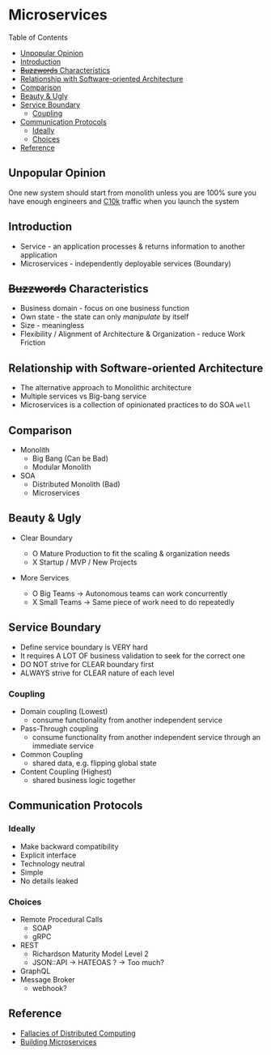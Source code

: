 # Microservices <!-- omit in toc -->

Table of Contents

- [Unpopular Opinion](#unpopular-opinion)
- [Introduction](#introduction)
- [~~Buzzwords~~ Characteristics](#buzzwords-characteristics)
- [Relationship with Software-oriented Architecture](#relationship-with-software-oriented-architecture)
- [Comparison](#comparison)
- [Beauty \& Ugly](#beauty--ugly)
- [Service Boundary](#service-boundary)
  - [Coupling](#coupling)
- [Communication Protocols](#communication-protocols)
  - [Ideally](#ideally)
  - [Choices](#choices)
- [Reference](#reference)

## Unpopular Opinion

One new system should start from monolith unless you are 100% sure you have enough engineers and [C10k](https://en.wikipedia.org/wiki/C10k_problem "https://en.wikipedia.org/wiki/C10k_problem") traffic when you launch the system

## Introduction

- Service - an application processes & returns information to another application
- Microservices - independently deployable services (Boundary)

## ~~Buzzwords~~ Characteristics

- Business domain - focus on one business function
- Own state - the state can only _manipulate_ by itself
- Size - meaningless
- Flexibility / Alignment of Architecture & Organization - reduce Work Friction

## Relationship with Software-oriented Architecture

- The alternative approach to Monolithic architecture
- Multiple services vs Big-bang service
- Microservices is a collection of opinionated practices to do SOA `well`

## Comparison

- Monolith
  - Big Bang (Can be Bad)
  - Modular Monolith
- SOA
  - Distributed Monolith (Bad)
  - Microservices

## Beauty & Ugly

- Clear Boundary

  - O Mature Production to fit the scaling & organization needs
  - X Startup / MVP / New Projects

- More Services
  - O Big Teams -> Autonomous teams can work concurrently
  - X Small Teams -> Same piece of work need to do repeatedly

## Service Boundary

- Define service boundary is VERY hard
- It requires A LOT OF business validation to seek for the correct one
- DO NOT strive for CLEAR boundary first
- ALWAYS strive for CLEAR nature of each level

### Coupling

- Domain coupling (Lowest)
  - consume functionality from another independent service
- Pass-Through coupling
  - consume functionality from another independent service through an immediate service
- Common Coupling
  - shared data, e.g. flipping global state
- Content Coupling (Highest)
  - shared business logic together

## Communication Protocols

### Ideally

- Make backward compatibility
- Explicit interface
- Technology neutral
- Simple
- No details leaked

### Choices

- Remote Procedural Calls
  - SOAP
  - gRPC
- REST
  - Richardson Maturity Model Level 2
  - JSON::API -> HATEOAS ? -> Too much?
- GraphQL
- Message Broker
  - webhook?

## Reference

- [Fallacies of Distributed Computing](https://en.wikipedia.org/wiki/Fallacies_of_distributed_computing "https://en.wikipedia.org/wiki/Fallacies_of_distributed_computing")
- [Building Microservices](https://www.oreilly.com/library/view/building-microservices-2nd/9781492034018 "https://www.oreilly.com/library/view/building-microservices-2nd/9781492034018")
